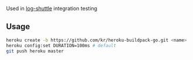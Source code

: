 Used in [log-shuttle](http://github.com/heroku/log-shuttle) integration testing

## Usage

```bash
heroku create -b https://github.com/kr/heroku-buildpack-go.git <name>
heroku config:set DURATION=100ms # default
git push heroku master
```
